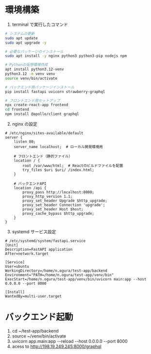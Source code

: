 # 環境構築
1. terminal で実行したコマンド
```zsh
# システムの更新
sudo apt update
sudo apt upgrade -y

# 必要なパッケージのインストール
sudo apt install -y nginx python3 python3-pip nodejs npm

# Pythonの仮想環境作成
apt install python3.12-venv
python3.12 -m venv venv
source venv/bin/activate

# バックエンド用パッケージインストール
pip install fastapi uvicorn strawberry-graphql

# フロントエンド用セットアップ
npx create-react-app frontend
cd frontend
npm install @apollo/client graphql
```

2. nginx の設定
```
# /etc/nginx/sites-available/default
server {
    listen 80;
    server_name localhost;  # ローカル開発環境用

    # フロントエンド（静的ファイル）
    location / {
        root /var/www/html;  # Reactのビルドファイルを配置
        try_files $uri $uri/ /index.html;
    }

    # バックエンドAPI
    location /api {
        proxy_pass http://localhost:8000;
        proxy_http_version 1.1;
        proxy_set_header Upgrade $http_upgrade;
        proxy_set_header Connection 'upgrade';
        proxy_set_header Host $host;
        proxy_cache_bypass $http_upgrade;
    }
}
```

3. systemd サービス設定
```
# /etc/systemd/system/fastapi.service
[Unit]
Description=FastAPI application
After=network.target

[Service]
User=ubuntu
WorkingDirectory=/home/n.ogura/test-app/backend
Environment="PATH=/home/n.ogura/test-app/venv/bin"
ExecStart=/home/n.ogura/test-app/venv/bin/uvicorn main:app --host 0.0.0.0 --port 8000

[Install]
WantedBy=multi-user.target
```

# バックエンド起動
1. cd ~/test-app/backend
2. source ~/venv/bin/activate
3. uvicorn app.main:app --reload --host 0.0.0.0 --port 8000
4. acess to http://198.19.249.245:8000/graphql
